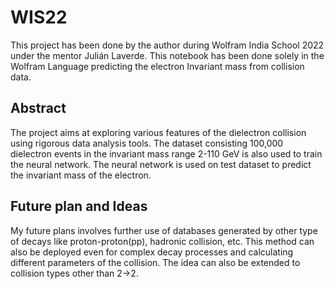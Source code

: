 # WIS22
This project has been done by the author during Wolfram India School 2022 under the mentor Julián Laverde. This notebook has been done solely in the Wolfram Language predicting the electron Invariant mass from collision data.

## Abstract
The project aims at exploring various features of the dielectron collision using rigorous data analysis tools. The dataset consisting 100,000 dielectron events in the invariant mass range 2-110 GeV is also used to train the neural network. The neural network is used on test dataset to predict the invariant mass of the electron.

## Future plan and Ideas
My future plans involves further use of databases generated by other type of decays like proton-proton(pp), hadronic collision, etc. This method can also be deployed even for complex decay processes and calculating different parameters of the collision. The idea can also be extended to collision types other than 2->2.
